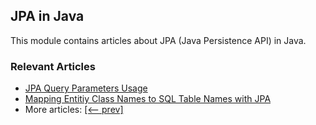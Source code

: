 ## JPA in Java

This module contains articles about JPA (Java Persistence API) in Java.

### Relevant Articles

- [JPA Query Parameters Usage](http://www.baeldung.com/jpa-query-parameters-usage)
- [Mapping Entitiy Class Names to SQL Table Names with JPA](https://www.baeldung.com/jpa-entity-table-names)
- More articles: [[<-- prev]](/java-jpa)
